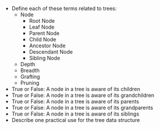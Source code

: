 * Define each of these terms related to trees:
  * Node
    * Root Node
    * Leaf Node
    * Parent Node
    * Child Node
    * Ancestor Node
    * Descendant Node
    * Sibling Node
  * Depth
  * Breadth
  * Grafting
  * Pruning
* True or False: A node in a tree is aware of its children
* True or False: A node in a tree is aware of its grandchildren
* True or False: A node in a tree is aware of its parents
* True or False: A node in a tree is aware of its grandparents
* True or False: A node in a tree is aware of its siblings
* Describe one practical use for the tree data structure
